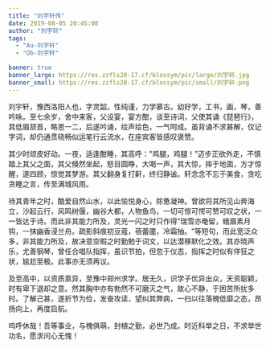 ```yaml
---
title: "刘宇轩传"
date: 2019-08-05 20:45:08
author: "刘宇轩"
tags: 
  - "Au-刘宇轩"
  - "Ob-刘宇轩"

banner: true
banner_large: https://res.zzfls20-17.cf/blossym/pic/large/刘宇轩.jpg
banner_small: https://res.zzfls20-17.cf/blossym/pic/small/刘宇轩.png
---
```


<p>刘宇轩，豫西洛阳人也，字灵韶。性纯谨，力学慕古。幼好学，工书，画，琴，善吟咏。至七余岁，舍中来客，父设宴，宴方酣，谈至诗词，父使其诵《琵琶行》，其低眉颔首，略思一二，后遂吟诵，绘声绘色，一气呵成。虽背诵不求甚解，仅记字词，却仍通贯晓畅似运笔行云流水，在座宾客皆感叹褒赞。</p>
<p>其少时顽皮好动。一夜，适逢酣睡，其高呼："鸡腿，鸡腿！&rdquo;迈步正欲外走，不慎踏上其父之面，其父倏然坐起，怒目圆睁，大喝一声，其大惊，摔于地面，方才惊醒，遂四顾，惊觉其梦游。其父翻身复打鼾，终归静谧。轩念念不忘于美食，贪吃贪睡之言，传至满城风雨。</p>
<p>待其青年之时，酷爱自然山水，以此愉悦身心，除惫凝神。曾欲将其所见山奔海立，沙起云行，风鸣树偃，幽谷大都，人物鱼鸟，一切可惊可愕可赞可叹之状，一一皆达于诗。而此非其能力所及，灵光一闪之时只作得&ldquo;瑞雪亦奄留，蛾眉素月钩，一抹幽香浸兰舟。疏影斜痕初豆蔻，蓓蕾靥，冷霜抽。"等短句，而此宽泛众多，非其能力所及，故决意空暇之时勤勉于词文，以达潜移默化之效。其亦晓声乐，尤善钢琴，曾任合唱队指挥，虽识节拍，但忽于仪态，指挥之时似有佯狂之状，尴尬至极。此事亦无须再议。</p>
<p>及至高中，以资质禀异，至豫中郑州求学。居无久，识学子优异出众，天资聪颖，时有卑下退却之意。然其胸中亦有勃然不可磨灭之气，故心不静，于困苦所扰多时。了解己甚，遂折节为俭，发奋攻读，望纠其弊病，一扫以往落魄低靡之态，昂扬向上，再度启航。</p>
<p>呜呼休哉！吾等事业，与槐俱萌，封植之勤，必世乃成。时近科举之日，不求举世功名，愿求问心无愧！</p>